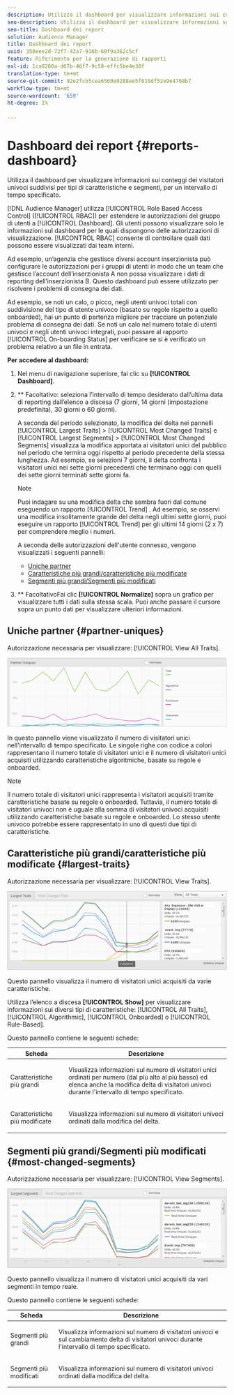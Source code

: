 ```yaml
---
description: Utilizza il dashboard per visualizzare informazioni sui conteggi univoci dei visitatori dei tuoi partner suddivisi per tipi di caratteristiche e segmenti per un intervallo di tempo specificato.
seo-description: Utilizza il dashboard per visualizzare informazioni sui conteggi univoci dei visitatori dei tuoi partner suddivisi per tipi di caratteristiche e segmenti per un intervallo di tempo specificato.
seo-title: Dashboard dei report
solution: Audience Manager
title: Dashboard dei report
uuid: 350eee2d-72f7-42a7-916b-60f9a362c5cf
feature: Riferimento per la generazione di rapporti
exl-id: 1ca0280a-d67b-46f7-9c58-effc5be4e38f
translation-type: tm+mt
source-git-commit: 92e2fcb5cea6560e9288ee5f819df52e9e4768b7
workflow-type: tm+mt
source-wordcount: '659'
ht-degree: 1%

---
```


# Dashboard dei report {#reports-dashboard}

Utilizza il dashboard per visualizzare informazioni sui conteggi dei visitatori univoci suddivisi per tipi di caratteristiche e segmenti, per un intervallo di tempo specificato.

<!-- 

c_dashboard.xml

 -->

[!DNL Audience Manager] utilizza  [!UICONTROL Role Based Access Control] ([!UICONTROL RBAC]) per estendere le autorizzazioni del gruppo di utenti a  [!UICONTROL Dashboard]. Gli utenti possono visualizzare solo le informazioni sul dashboard per le quali dispongono delle autorizzazioni di visualizzazione. [!UICONTROL RBAC] consente di controllare quali dati possono essere visualizzati dai team interni.

Ad esempio, un’agenzia che gestisce diversi account inserzionista può configurare le autorizzazioni per i gruppi di utenti in modo che un team che gestisce l’account dell’inserzionista A non possa visualizzare i dati di reporting dell’inserzionista B. Questo dashboard può essere utilizzato per risolvere i problemi di consegna dei dati.

Ad esempio, se noti un calo, o picco, negli utenti univoci totali con suddivisione del tipo di utente univoco (basato su regole rispetto a quello onboarded), hai un punto di partenza migliore per tracciare un potenziale problema di consegna dei dati. Se noti un calo nel numero totale di utenti univoci e negli utenti univoci integrati, puoi passare al rapporto [!UICONTROL On-boarding Status] per verificare se si è verificato un problema relativo a un file in entrata.

**Per accedere al dashboard:**

1. Nel menu di navigazione superiore, fai clic su **[!UICONTROL Dashboard]**.
2. ** Facoltativo: seleziona l’intervallo di tempo desiderato dall’ultima data di reporting dall’elenco a discesa (7 giorni, 14 giorni (impostazione predefinita), 30 giorni o 60 giorni).

   A seconda del periodo selezionato, la modifica del delta nei pannelli [!UICONTROL Largest Traits] > [!UICONTROL Most Changed Traits] e [!UICONTROL Largest Segments] > [!UICONTROL Most Changed Segments] visualizza la modifica apportata ai visitatori unici del pubblico nel periodo che termina oggi rispetto al periodo precedente della stessa lunghezza. Ad esempio, se selezioni 7 giorni, il delta confronta i visitatori unici nei sette giorni precedenti che terminano oggi con quelli dei sette giorni terminati sette giorni fa.

   >[!NOTE]
   >
   >Puoi indagare su una modifica delta che sembra fuori dal comune eseguendo un rapporto [!UICONTROL Trend] . Ad esempio, se osservi una modifica insolitamente grande del delta negli ultimi sette giorni, puoi eseguire un rapporto [!UICONTROL Trend] per gli ultimi 14 giorni (2 x 7) per comprendere meglio i numeri.

   A seconda delle autorizzazioni dell&#39;utente connesso, vengono visualizzati i seguenti pannelli:

   * [Uniche partner](../reporting/reports-dashboard.md#partner-uniques)
   * [Caratteristiche più grandi/caratteristiche più modificate](../reporting/reports-dashboard.md#largest-traits)
   * [Segmenti più grandi/Segmenti più modificati](../reporting/reports-dashboard.md#most-changed-segments)

3. ** FacoltativoFai clic  **[!UICONTROL Normalize]** sopra un grafico per visualizzare tutti i dati sulla stessa scala. Puoi anche passare il cursore sopra un punto dati per visualizzare ulteriori informazioni.

## Uniche partner {#partner-uniques}

Autorizzazione necessaria per visualizzare: [!UICONTROL View All Traits].

![](assets/partner_uniques.png)

In questo pannello viene visualizzato il numero di visitatori unici nell&#39;intervallo di tempo specificato. Le singole righe con codice a colori rappresentano il numero totale di visitatori unici e il numero di visitatori unici acquisiti utilizzando caratteristiche algoritmiche, basate su regole e onboarded.

>[!NOTE]
>
>Il numero totale di visitatori unici rappresenta i visitatori acquisiti tramite caratteristiche basate su regole o onboarded. Tuttavia, il numero totale di visitatori univoci non è uguale alla somma di visitatori univoci acquisiti utilizzando caratteristiche basate su regole e onboarded. Lo stesso utente univoco potrebbe essere rappresentato in uno di questi due tipi di caratteristiche.

## Caratteristiche più grandi/caratteristiche più modificate {#largest-traits}

Autorizzazione necessaria per visualizzare: [!UICONTROL View Traits].

![](assets/largest_traits.png)

Questo pannello visualizza il numero di visitatori unici acquisiti da varie caratteristiche.

Utilizza l’elenco a discesa **[!UICONTROL Show]** per visualizzare informazioni sui diversi tipi di caratteristiche: [!UICONTROL All Traits], [!UICONTROL Algorithmic], [!UICONTROL Onboarded] o [!UICONTROL Rule-Based].

Questo pannello contiene le seguenti schede:

<table id="table_DA48BDEB4E0143BEA4EB85AC26FF6AE3"> 
 <thead> 
  <tr> 
   <th colname="col1" class="entry"> Scheda </th> 
   <th colname="col2" class="entry"> Descrizione </th> 
  </tr> 
 </thead>
 <tbody> 
  <tr> 
   <td colname="col1"> <p><span class="wintitle"> Caratteristiche più grandi</span> </p> </td> 
   <td colname="col2"> <p>Visualizza informazioni sul numero di visitatori unici ordinati per numero (dal più alto al più basso) ed elenca anche la modifica delta di visitatori univoci durante l'intervallo di tempo specificato. </p> </td> 
  </tr> 
  <tr> 
   <td colname="col1"> <p><span class="wintitle"> Caratteristiche più modificate</span> </p> </td> 
   <td colname="col2"> <p>Visualizza informazioni sul numero di visitatori univoci ordinati dalla modifica del delta. </p> </td> 
  </tr> 
 </tbody> 
</table>

## Segmenti più grandi/Segmenti più modificati {#most-changed-segments}

Autorizzazione necessaria per visualizzare: [!UICONTROL View Segments].

![](assets/largest_segments.png)

Questo pannello visualizza il numero di visitatori unici acquisiti da vari segmenti in tempo reale.

Questo pannello contiene le seguenti schede:

<table id="table_8E22E0579FA74C5A86CC40B40B2548BE"> 
 <thead> 
  <tr> 
   <th colname="col1" class="entry"> Scheda </th> 
   <th colname="col2" class="entry"> Descrizione </th> 
  </tr> 
 </thead>
 <tbody> 
  <tr> 
   <td colname="col1"> <p><span class="wintitle"> Segmenti più grandi</span> </p> </td> 
   <td colname="col2"> <p>Visualizza informazioni sul numero di visitatori univoci e sul cambiamento delta di visitatori univoci durante l'intervallo di tempo specificato. </p> </td> 
  </tr> 
  <tr> 
   <td colname="col1"> <p><span class="wintitle"> Segmenti più modificati</span> </p> </td> 
   <td colname="col2"> <p>Visualizza informazioni sul numero di visitatori univoci ordinati dalla modifica del delta. </p> </td> 
  </tr> 
 </tbody> 
</table>
